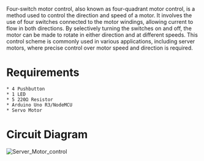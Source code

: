 Four-switch motor control, also known as four-quadrant motor control, is a method used to control the direction and speed of a motor. It involves the use of four switches connected to the motor windings, allowing current to flow in both directions. By selectively turning the switches on and off, the motor can be made to rotate in either direction and at different speeds. This control scheme is commonly used in various applications, including server motors, where precise control over motor speed and direction is required.

# Requirements
    * 4 Pushbutton
    * 1 LED
    * 5 220Ω Resistor
    * Arduino Uno R3/NodeMCU
    * Servo Motor

# Circuit Diagram
![Server_Motor_control](https://github.com/om-1980/servo_motor_control/assets/111452597/f91d7839-260e-4157-bbc5-2f239f400405)

